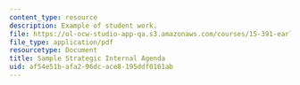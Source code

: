 ```yaml
---
content_type: resource
description: Example of student work.
file: https://ol-ocw-studio-app-qa.s3.amazonaws.com/courses/15-391-early-stage-capital-fall-2010/af54e51bafa296dcace8195ddf0161ab_MIT15_391F10_assn3_sample.pdf
file_type: application/pdf
resourcetype: Document
title: Sample Strategic Internal Agenda
uid: af54e51b-afa2-96dc-ace8-195ddf0161ab
---
```

